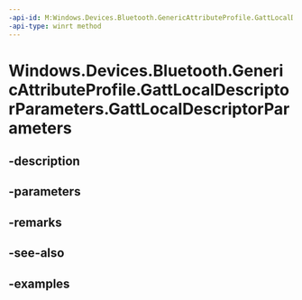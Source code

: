 ```yaml
---
-api-id: M:Windows.Devices.Bluetooth.GenericAttributeProfile.GattLocalDescriptorParameters.#ctor
-api-type: winrt method
---
```


<!-- Method syntax.
public GattLocalDescriptorParameters.GattLocalDescriptorParameters()
-->

# Windows.Devices.Bluetooth.GenericAttributeProfile.GattLocalDescriptorParameters.GattLocalDescriptorParameters

## -description

## -parameters

## -remarks

## -see-also

## -examples

